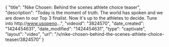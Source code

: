 {
    "title": "Nike Chosen: Behind the scenes athlete choice teaser",
    "description": "Today is the moment of truth. The world has spoken and we are down to our Top 3 finalist. Now it's up to the athletes to decide. Tune into http:\/\/www.usopeno...",
    "videoid": "3824570",
    "date_created": "1424454631",
    "date_modified": "1424454631",
    "type": "captivate",
    "layout": "video",
    "url": "\/v\/nike-chosen-behind-the-scenes-athlete-choice-teaser\/3824570"
}